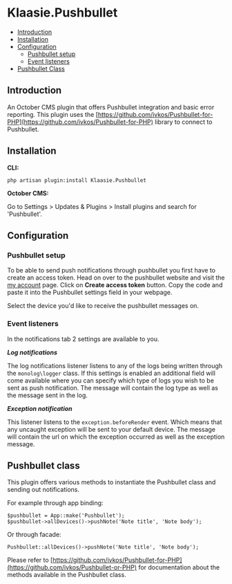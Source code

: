 # Klaasie.Pushbullet

- [Introduction](#introduction)
- [Installation](#installation)
- [Configuration](#configuration)
    - [Pushbullet setup](#pushbullet-setup)
    - [Event listeners](#event-listeners)
- [Pushbullet Class](#pushbullet-class)

<a name="introduction"></a>
## Introduction

An October CMS plugin that offers Pushbullet integration and basic error reporting. This plugin uses the [https://github.com/ivkos/Pushbullet-for-PHP](https://github.com/ivkos/Pushbullet-for-PHP) library to connect to Pushbullet.

<a name="Installation"></a>
## Installation
**CLI:**

`php artisan plugin:install Klaasie.Pushbullet`

**October CMS:**

Go to Settings > Updates & Plugins > Install plugins and search for 'Pushbullet'. 

<a name="configuration"></a>
## Configuration

<a name="pushbullet-setup"></a>
### Pushbullet setup

To be able to send push notifications through pushbullet you first have to create an access token.
Head on over to the pushbullet website and visit the [my account](https://www.pushbullet.com/#settings/account) page.
Click on **Create access token** button. Copy the code and paste it into the Pushbullet settings field in your webpage.

Select the device you'd like to receive the pushbullet messages on.
<a name="event-listeners"></a>
### Event listeners

In the notifications tab 2 settings are available to you.

***Log notifications***

The log notifications listener listens to any of the logs being written through the `monolog\logger` class.
If this settings is enabled an additional field will come available where you can specify which type of logs you wish to  be sent as push notification.
The message will contain the log type as well as the message sent in the log.

***Exception notification***

This listener listens to the `exception.beforeRender` event. Which means that any uncaught exception will be sent to your default device.
The message will contain the url on which the exception occurred as well as the exception message.

<a name="pushbullet-class"></a>
## Pushbullet class
This plugin offers various methods to instantiate the Pushbullet class and sending out notifications.

For example through app binding:

```
$pushbullet = App::make('Pushbullet');
$pushbullet->allDevices()->pushNote('Note title', 'Note body');
```

Or through facade:

```
Pushbullet::allDevices()->pushNote('Note title', 'Note body');
```

Please refer to [https://github.com/ivkos/Pushbullet-for-PHP](https://github.com/ivkos/Pushbullet-or-PHP) for documentation about the methods available in the Pushbullet class. 

